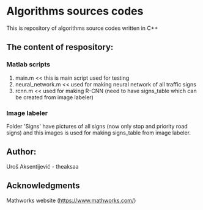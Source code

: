 # Algorithms sources codes
This is repository of algorithms source codes written in C++

## The content of respository:
### Matlab scripts
1. main.m << this is main script used for testing
2. neural_network.m << used for making neural network of all traffic signs
3. rcnn.m << used for making R-CNN (need to have signs_table which can be created from image labeler)
### Image labeler
Folder 'Signs' have pictures of all signs (now only stop and priority road signs) and this images is used for making signs_table from image labeler.

## Author:
Uroš Aksentijević - theaksaa

## Acknowledgments
Mathworks website (https://www.mathworks.com/)
